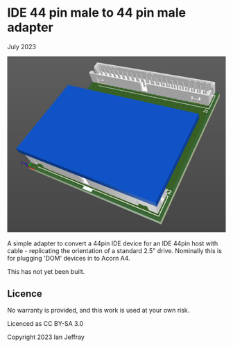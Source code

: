 # IDE 44 pin male to 44 pin male adapter

July 2023


![3D View](Generated/IDE_44m_to_44m_3D_View.PNG)

A simple adapter to convert a 44pin IDE device for an IDE 44pin host with cable - replicating the orientation of a standard 2.5" drive.
Nominally this is for plugging 'DOM' devices in to Acorn A4.

This has not yet been built.


## Licence

No warranty is provided, and this work is used at your own risk.  

Licenced as CC BY-SA 3.0

Copyright 2023 Ian Jeffray

